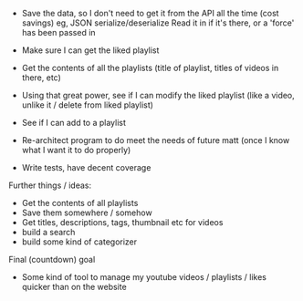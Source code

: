 - Save the data, so I don't need to get it from the API all the time (cost savings)
  eg, JSON serialize/deserialize
  Read it in if it's there, or a 'force' has been passed in
- Make sure I can get the liked playlist
- Get the contents of all the playlists (title of playlist, titles of videos in there, etc)


- Using that great power, see if I can modify the liked playlist (like a video, unlike it / delete from liked playlist)
- See if I can add to a playlist

- Re-architect program to do meet the needs of future matt (once I know what I want it to do properly)
- Write tests, have decent coverage

Further things / ideas:
- Get the contents of all playlists
- Save them somewhere / somehow
- Get titles, descriptions, tags, thumbnail etc for videos
- build a search
- build some kind of categorizer


Final (countdown) goal
- Some kind of tool to manage my youtube videos / playlists / likes quicker than on the website